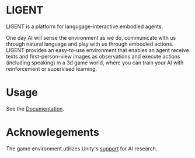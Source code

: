 # LIGENT
LIGENT is a platform for langugage-interactive embodied agents.

One day AI will sense the environment as we do, communicate with us through natural language and play with us through embodied actions. LIGENT provides an easy-to-use environment that enables an agent receive texts and first-person-view images as observations and execute actions (including speaking) in a 3d game world, where you can train your AI with reinforcement or supervised learning.

# Usage
See the [Documentation](https://ligent.co/doc).

# Acknowlegements
The game environment utilizes Unity's [support](https://github.com/Unity-Technologies/ml-agents) for AI research.
